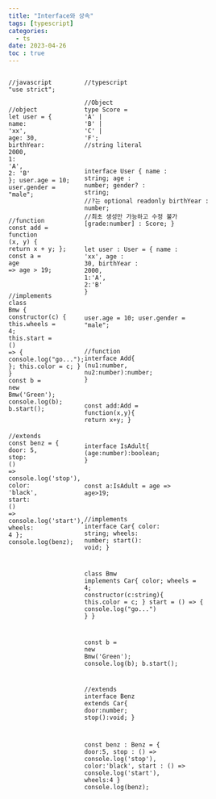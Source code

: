 ```yaml
---
title: "Interface와 상속"
tags: [typescript]
categories:
  - ts
date: 2023-04-26
toc : true
---
```

<div style="display:flex;">
<div style="flex:1;">
<pre><code class="lang-javascript"><span class="hljs-comment">//javascript</span>
<span class="hljs-meta">"use strict"</span>;

<span class="hljs-comment">//object</span>
<span class="hljs-keyword">let</span> user = {
    <span class="hljs-attr">name</span>: <span class="hljs-string">'xx'</span>,
    <span class="hljs-attr">age</span>: <span class="hljs-number">30</span>,
    <span class="hljs-attr">birthYear</span>: <span class="hljs-number">2000</span>,
    <span class="hljs-number">1</span>: <span class="hljs-string">'A'</span>,
    <span class="hljs-number">2</span>: <span class="hljs-string">'B'</span>
};
user.age = <span class="hljs-number">10</span>;
user.gender = <span class="hljs-string">"male"</span>;

<span class="hljs-comment">//function</span>
<span class="hljs-keyword">const</span> add = <span class="hljs-function"><span class="hljs-keyword">function</span> (<span class="hljs-params">x, y</span>) </span>{
    <span class="hljs-keyword">return</span> x + y;
};
<span class="hljs-keyword">const</span> a = <span class="hljs-function"><span class="hljs-params">age</span> =&gt;</span> age &gt; <span class="hljs-number">19</span>;

<span class="hljs-comment">//implements</span>
<span class="hljs-class"><span class="hljs-keyword">class</span> <span class="hljs-title">Bmw</span> </span>{
    <span class="hljs-keyword">constructor</span>(c) {
        <span class="hljs-keyword">this</span>.wheels = <span class="hljs-number">4</span>;
        <span class="hljs-keyword">this</span>.start = <span class="hljs-function"><span class="hljs-params">()</span> =&gt;</span> {
            <span class="hljs-built_in">console</span>.log(<span class="hljs-string">"go..."</span>);
        };
        <span class="hljs-keyword">this</span>.color = c;
    }
}
<span class="hljs-keyword">const</span> b = <span class="hljs-keyword">new</span> Bmw(<span class="hljs-string">'Green'</span>);
<span class="hljs-built_in">console</span>.log(b);
b.start();

<span class="hljs-comment">//extends</span>
<span class="hljs-keyword">const</span> benz = {
    <span class="hljs-attr">door</span>: <span class="hljs-number">5</span>,
    <span class="hljs-attr">stop</span>: <span class="hljs-function"><span class="hljs-params">()</span> =&gt;</span> <span class="hljs-built_in">console</span>.log(<span class="hljs-string">'stop'</span>),
    <span class="hljs-attr">color</span>: <span class="hljs-string">'black'</span>,
    <span class="hljs-attr">start</span>: <span class="hljs-function"><span class="hljs-params">()</span> =&gt;</span> <span class="hljs-built_in">console</span>.log(<span class="hljs-string">'start'</span>),
    <span class="hljs-attr">wheels</span>: <span class="hljs-number">4</span>
};
<span class="hljs-built_in">console</span>.log(benz);
</code></pre>
</div>
<pre><code class="lang-typescript"><span class="hljs-comment">//typescript</span>

<span class="hljs-comment">//Object</span>
<span class="hljs-keyword">type</span> Score = <span class="hljs-string">'A'</span> | <span class="hljs-string">'B'</span> | <span class="hljs-string">'C'</span> | <span class="hljs-string">'F'</span>; <span class="hljs-comment">//string literal</span>

<span class="hljs-keyword">interface</span> User {
  name : <span class="hljs-built_in">string</span>;
  age : <span class="hljs-built_in">number</span>;
  gender? : <span class="hljs-built_in">string</span>; <span class="hljs-comment">//?는 optional</span>
  readonly birthYear : <span class="hljs-built_in">number</span>; <span class="hljs-comment">//최초 생성만 가능하고 수정 불가</span>
  [grade:<span class="hljs-built_in">number</span>] : Score;
}

<span class="hljs-keyword">let</span> user : User = {
  name : <span class="hljs-string">'xx'</span>,
  age : <span class="hljs-number">30</span>,
  birthYear : <span class="hljs-number">2000</span>,
  <span class="hljs-number">1</span>:<span class="hljs-string">'A'</span>,
  <span class="hljs-number">2</span>:<span class="hljs-string">'B'</span>
}

user.age = <span class="hljs-number">10</span>;
user.gender = <span class="hljs-string">"male"</span>;

<span class="hljs-comment">//function</span>
<span class="hljs-keyword">interface</span> Add{
  (nu1:<span class="hljs-built_in">number</span>, nu2:<span class="hljs-built_in">number</span>):<span class="hljs-built_in">number</span>;
}

<span class="hljs-keyword">const</span> add:Add = <span class="hljs-function"><span class="hljs-keyword">function</span>(<span class="hljs-params">x,y</span>)</span>{
  <span class="hljs-keyword">return</span> x+y;
}

<span class="hljs-keyword">interface</span> IsAdult{
  (age:<span class="hljs-built_in">number</span>):<span class="hljs-built_in">boolean</span>;
}

<span class="hljs-keyword">const</span> a:IsAdult = age =&gt; age&gt;<span class="hljs-number">19</span>;

<span class="hljs-comment">//implements</span>
<span class="hljs-keyword">interface</span> Car{
  color: <span class="hljs-built_in">string</span>;
  wheels: <span class="hljs-built_in">number</span>;
  start(): <span class="hljs-built_in">void</span>;
}

<span class="hljs-keyword">class</span> Bmw <span class="hljs-keyword">implements</span> Car{
  color;
  wheels = <span class="hljs-number">4</span>;
  <span class="hljs-keyword">constructor</span>(c:string){
    <span class="hljs-keyword">this</span>.color = c;
  }
  start = () =&gt; {
    <span class="hljs-built_in">console</span>.log(<span class="hljs-string">"go..."</span>)
  }
}

<span class="hljs-keyword">const</span> b = <span class="hljs-keyword">new</span> Bmw(<span class="hljs-string">'Green'</span>);
<span class="hljs-built_in">console</span>.log(b);
b.start();

<span class="hljs-comment">//extends</span>
<span class="hljs-keyword">interface</span> Benz <span class="hljs-keyword">extends</span> Car{
  door:<span class="hljs-built_in">number</span>;
  stop():<span class="hljs-built_in">void</span>;
}

<span class="hljs-keyword">const</span> benz : Benz = {
  door:<span class="hljs-number">5</span>,
  stop : () =&gt; <span class="hljs-built_in">console</span>.log(<span class="hljs-string">'stop'</span>),
  color:<span class="hljs-string">'black'</span>,
  start : () =&gt; <span class="hljs-built_in">console</span>.log(<span class="hljs-string">'start'</span>),
  wheels:<span class="hljs-number">4</span>
}
<span class="hljs-built_in">console</span>.log(benz);
</code></pre>

<div style="flex:1;">
</div>
